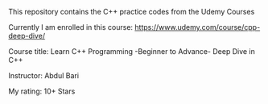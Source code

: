 This repository contains the C++ practice codes from the Udemy Courses

Currently I am enrolled in this course: https://www.udemy.com/course/cpp-deep-dive/

Course title: Learn C++ Programming -Beginner to Advance- Deep Dive in C++

Instructor: Abdul Bari

My rating: 10+ Stars
